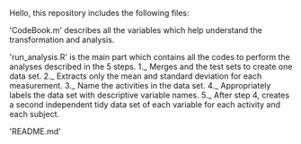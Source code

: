 Hello, this repository includes the following files:

'CodeBook.m' describes all the variables which help understand the transformation and analysis.

'run_analysis.R' is the main part which contains all the codes to perform the analyses described in the 5 steps.
1._ Merges and the test sets to create one data set.
2._ Extracts only the mean and standard deviation for each measurement.
3._ Name the activities in the data set.
4._ Appropriately labels the data set with descriptive variable names.
5._ After step 4, creates a second independent tidy data set of each variable for each activity and each subject.

'README.md'

